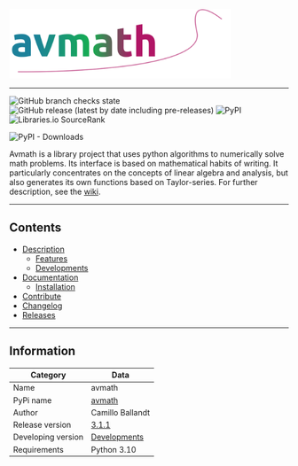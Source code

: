 <a href="https://github.com/ballandt/avmath/wiki">
  <img src="docs/avmath.svg" width="400" title="avmath">
</a>

---
![GitHub branch checks state](https://img.shields.io/github/checks-status/ballandt/avmath/master)
![GitHub release (latest by date including pre-releases)](https://img.shields.io/github/v/release/ballandt/avmath?include_prereleases)
![PyPI](https://img.shields.io/pypi/v/avmath)
![Libraries.io SourceRank](https://img.shields.io/librariesio/sourcerank/pypi/avmath)

![PyPI - Downloads](https://img.shields.io/pypi/dm/avmath)

Avmath is a library project that uses python algorithms to numerically solve
math problems. Its interface is based on mathematical habits of
writing. It particularly concentrates on the concepts of linear algebra
and analysis, but also generates its own functions based on Taylor-series.
For further description, see the [wiki](https://github.com/ballandt/avmath/wiki).

---
## Contents

* [Description](https://github.com/ballandt/avmath/wiki)
  * [Features](https://github.com/ballandt/avmath/wiki#features)
  * [Developments](https://github.com/ballandt/avmath/wiki/developments)
* [Documentation](https://github.com/ballandt/avmath/wiki/Documentation)
  * [Installation](https://github.com/ballandt/avmath/wiki/Documentation#installation)
* [Contribute](https://github.com/ballandt/avmath/blob/master/CONTRIBUTING.md)
* [Changelog](https://github.com/ballandt/avmath/blob/master/CHANGELOG.md)
* [Releases](https://www.github.com/ballandt/avmath/releases)
---

## Information

| Category           | Data                                                                 |
|--------------------|----------------------------------------------------------------------|
| Name               | avmath                                                               |
| PyPi name          | [avmath](https://pypi.org/project/avmath/)                           |
| Author             | Camillo Ballandt                                                     |
| Release version    | [3.1.1](https://www.github.com/ballandt/avmath/releases/tag/v3.1.1)  |
| Developing version | [Developments](https://github.com/ballandt/avmath/wiki/Developments) |
| Requirements       | Python 3.10                                                          |
